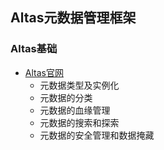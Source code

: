 ## Altas元数据管理框架


### Altas基础
- [Altas官网](https://atlas.apache.org/#/)
  - 元数据类型及实例化
  - 元数据的分类
  - 元数据的血缘管理
  - 元数据的搜索和探索
  - 元数据的安全管理和数据掩藏